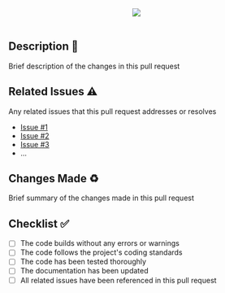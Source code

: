 <div align="center">
    <img src="https://user-images.githubusercontent.com/74761380/225864286-381a59ba-6beb-4a1c-bd5a-3f5606969b50.png">
</div>

<br>

## Description 💭
Brief description of the changes in this pull request

## Related Issues ⚠️
Any related issues that this pull request addresses or resolves

- [Issue #1](link-to-issue-#1)
- [Issue #2](link-to-issue-#2)
- [Issue #3](link-to-issue-#3)
- ...

## Changes Made ♻️
Brief summary of the changes made in this pull request

## Checklist ✅
- [ ] The code builds without any errors or warnings
- [ ] The code follows the project's coding standards
- [ ] The code has been tested thoroughly
- [ ] The documentation has been updated
- [ ] All related issues have been referenced in this pull request
